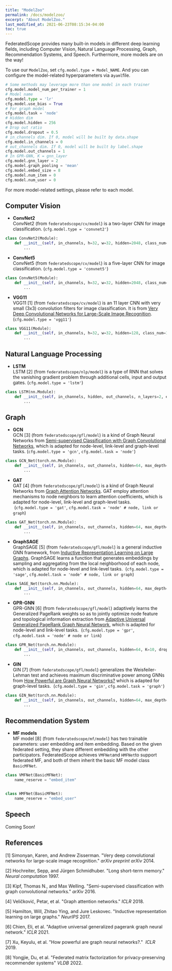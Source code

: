 ```yaml
---
title: "ModelZoo"
permalink: /docs/modelzoo/
excerpt: "About ModelZoo."
last_modified_at: 2021-06-23T08:15:34-04:00
toc: true
---
```


FederatedScope provides many built-in models in different deep learning fields, including Computer Vision, Natural Language Processing, Graph, Recommendation Systems, and Speech. Furthermore, more models are on the way!

To use our `ModelZoo`, set `cfg.model.type = Model_NAME`. And you can configure the model-related hyperparameters via a`yaml`file.

```python
# Some methods may leverage more than one model in each trainer
cfg.model.model_num_per_trainer = 1 
# Model name
cfg.model.type = 'lr'
cfg.model.use_bias = True
# For graph model
cfg.model.task = 'node'
# Hidden dim
cfg.model.hidden = 256
# Drop out ratio
cfg.model.dropout = 0.5
# in_channels dim. If 0, model will be built by data.shape
cfg.model.in_channels = 0
# out_channels dim. If 0, model will be built by label.shape
cfg.model.out_channels = 1
# In GPR-GNN, K = gnn_layer
cfg.model.gnn_layer = 2
cfg.model.graph_pooling = 'mean'
cfg.model.embed_size = 8
cfg.model.num_item = 0
cfg.model.num_user = 0
```

For more model-related settings, please refer to each model.

<a name="753a2225"></a>
## Computer Vision

-  **ConvNet2**<br />ConvNet2 (from `federatedscope/cv/model`) is a two-layer CNN for image classification. (`cfg.model.type = 'convnet2'`) 
```python
class ConvNet2(Module):
    def __init__(self, in_channels, h=32, w=32, hidden=2048, class_num=10, use_bn=True):
        ...
```


-  **ConvNet5**<br />ConvNet5 (from `federatedscope/cv/model`) is a five-layer CNN for image classification. (`cfg.model.type = 'convnet5'`) 
```python
class ConvNet5(Module):
    def __init__(self, in_channels, h=32, w=32, hidden=2048, class_num=10):
        ...
```


-  **VGG11**<br />VGG11 [1] (from `federatedscope/cv/model`) is an 11 layer CNN with very small (3x3) convolution filters for image classification. It is from [Very Deep Convolutional Networks for Large-Scale Image Recognition](https://arxiv.org/pdf/1409.1556v6.pdf). (`cfg.model.type = 'vgg11'`) 
```python
class VGG11(Module):
    def __init__(self, in_channels, h=32, w=32, hidden=128, class_num=10):
        ...
```


<a name="49f53d4e"></a>
## Natural Language Processing

-  **LSTM**<br />LSTM [2] (from `federatedscope/nlp/model`) is a type of RNN that solves the vanishing gradient problem through additional cells, input and output gates. (`cfg.model.type = 'lstm'`) 
```python
class LSTM(nn.Module):
    def __init__(self, in_channels, hidden, out_channels, n_layers=2, embed_size=8):
        ...
```


<a name="Graph"></a>
## Graph

-  **GCN**<br />GCN [3] (from `federatedscope/gfl/model`) is a kind of Graph Neural Networks from [Semi-supervised Classification with Graph Convolutional Networks](https://arxiv.org/abs/1609.02907), which is adapted for node-level, link-level and graph-level tasks. (`cfg.model.type = 'gcn'`, `cfg.model.task = 'node'`) 
```python
class GCN_Net(torch.nn.Module):
    def __init__(self, in_channels, out_channels, hidden=64, max_depth=2, dropout=.0):
        ...
```


-  **GAT**<br />GAT [4] (from `federatedscope/gfl/model`) is a kind of Graph Neural Networks from [Graph Attention Networks](https://arxiv.org/abs/1710.10903). GAT employ attention mechanisms to node neighbors to learn attention coefficients, which is adapted for node-level, link-level and graph-level tasks.  (`cfg.model.type = 'gat'`, `cfg.model.task = 'node' # node, link or graph`) 
```python
class GAT_Net(torch.nn.Module):
    def __init__(self, in_channels, out_channels, hidden=64, max_depth=2, dropout=.0):
        ...
```


-  **GraphSAGE**<br />GraphSAGE [5] (from `federatedscope/gfl/model`) is a general inductive GNN framework, from [Inductive Representation Learning on Large Graphs](https://arxiv.org/pdf/1706.02216v4.pdf). GraphSAGE learns a function that generates embeddings by sampling and aggregating from the local neighborhood of each node, which is adapted for node-level and link-level tasks.  (`cfg.model.type = 'sage'`, `cfg.model.task = 'node' # node, link or graph`) 
```python
class SAGE_Net(torch.nn.Module):
    def __init__(self, in_channels, out_channels, hidden=64, max_depth=2, dropout=.0):
        ...
```


-  **GPR-GNN**<br />GPR-GNN [6] (from `federatedscope/gfl/model`) adaptively learns the Generalized PageRank weights so as to jointly optimize node feature and topological information extraction from [Adaptive Universal Generalized PageRank Graph Neural Network](https://arxiv.org/pdf/2006.07988v6.pdf), which is adapted for node-level and link-level tasks.  (`cfg.model.type = 'gpr'`, `cfg.model.task = 'node' # node or link`) 
```python
class GPR_Net(torch.nn.Module):
    def __init__(self, in_channels, out_channels, hidden=64, K=10, dropout=.0, ppnp='GPR_prop', alpha=0.1, Init='PPR'):
        ...
```


-  **GIN**<br />GIN [7] (from `federatedscope/gfl/model`) generalizes the Weisfeiler-Lehman test and achieves maximum discriminative power among GNNs from [How Powerful are Graph Neural Networks?](https://arxiv.org/pdf/1810.00826v3.pdf) which is adapted for graph-level tasks.  (`cfg.model.type = 'gin'`, `cfg.model.task = 'graph'`) 
```python
class GIN_Net(torch.nn.Module):
    def __init__(self, in_channels, out_channels, hidden=64, max_depth=2, dropout=.0):
        ...
```


<a name="0b35d755"></a>
## Recommendation System

- **MF models**<br />MF model [8] (from `federatedscope/mf/model`) has two trainable parameters: user embedding and item embedding. Based on the given federated setting, they share different embedding with the other participators. FederatedScope achieves `VMFNet`and `HMFNet`to support federated MF, and both of them inherit the basic MF model class `BasicMFNet`. 

  
```python
class VMFNet(BasicMFNet):
    name_reserve = "embed_item"


class HMFNet(BasicMFNet):
    name_reserve = "embed_user"
```

<a name="Speech"></a>

## Speech

Coming Soon!

<a name="Reference"></a>
## References

[1] Simonyan, Karen, and Andrew Zisserman. "Very deep convolutional networks for large-scale image recognition." _arXiv preprint arXiv_ 2014.

[2] Hochreiter, Sepp, and Jürgen Schmidhuber. "Long short-term memory." _Neural computation_ 1997.

[3] Kipf, Thomas N., and Max Welling. "Semi-supervised classification with graph convolutional networks." _arXiv_ 2016.

[4] Veličković, Petar, et al. "Graph attention networks." _ICLR_ 2018.

[5] Hamilton, Will, Zhitao Ying, and Jure Leskovec. "Inductive representation learning on large graphs." _NeurIPS_ 2017.

[6] Chien, Eli, et al. "Adaptive universal generalized pagerank graph neural network." _ICLR_ 2021.

[7] Xu, Keyulu, et al. "How powerful are graph neural networks?."  _ICLR_ 2019.

[8] Yongjie, Du, et al. "Federated matrix factorization for privacy-preserving recommender systems" _VLDB_ 2022.
